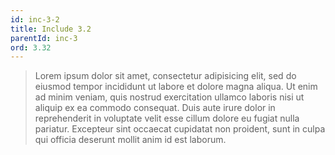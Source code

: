 ```yaml
---
id: inc-3-2
title: Include 3.2
parentId: inc-3
ord: 3.32
---
```

  > Lorem ipsum dolor sit amet, consectetur adipisicing elit, sed do eiusmod
  > tempor incididunt ut labore et dolore magna aliqua. Ut enim ad minim veniam,
  > quis nostrud exercitation ullamco laboris nisi ut aliquip ex ea commodo
  > consequat. Duis aute irure dolor in reprehenderit in voluptate velit esse
  > cillum dolore eu fugiat nulla pariatur. Excepteur sint occaecat cupidatat non
  > proident, sunt in culpa qui officia deserunt mollit anim id est laborum.